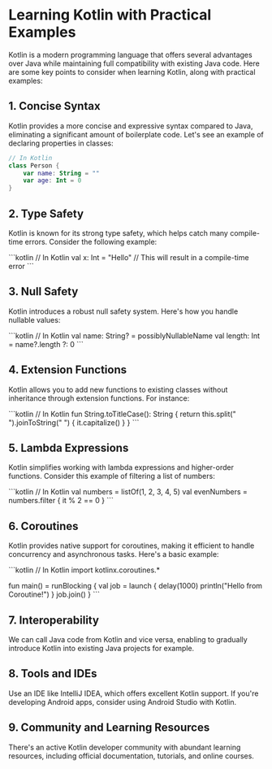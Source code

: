 # Learning Kotlin with Practical Examples

Kotlin is a modern programming language that offers several advantages over Java while maintaining full compatibility with existing Java code. Here are some key points to consider when learning Kotlin, along with practical examples:

## 1. Concise Syntax

Kotlin provides a more concise and expressive syntax compared to Java, eliminating a significant amount of boilerplate code. Let's see an example of declaring properties in classes:

```kotlin
// In Kotlin
class Person {
    var name: String = ""
    var age: Int = 0
}
```

## 2. Type Safety

Kotlin is known for its strong type safety, which helps catch many compile-time errors. Consider the following example:

\```kotlin
// In Kotlin
val x: Int = "Hello" // This will result in a compile-time error
\```

## 3. Null Safety

Kotlin introduces a robust null safety system. Here's how you handle nullable values:

\```kotlin
// In Kotlin
val name: String? = possiblyNullableName
val length: Int = name?.length ?: 0
\```

## 4. Extension Functions

Kotlin allows you to add new functions to existing classes without inheritance through extension functions. For instance:

\```kotlin
// In Kotlin
fun String.toTitleCase(): String {
    return this.split(" ").joinToString(" ") { it.capitalize() }
}
\```

## 5. Lambda Expressions

Kotlin simplifies working with lambda expressions and higher-order functions. Consider this example of filtering a list of numbers:

\```kotlin
// In Kotlin
val numbers = listOf(1, 2, 3, 4, 5)
val evenNumbers = numbers.filter { it % 2 == 0 }
\```

## 6. Coroutines

Kotlin provides native support for coroutines, making it efficient to handle concurrency and asynchronous tasks. Here's a basic example:

\```kotlin
// In Kotlin
import kotlinx.coroutines.*

fun main() = runBlocking {
    val job = launch {
        delay(1000)
        println("Hello from Coroutine!")
    }
    job.join()
}
\```

## 7. Interoperability

We can call Java code from Kotlin and vice versa, enabling to gradually introduce Kotlin into existing Java projects for example.

## 8. Tools and IDEs

Use an IDE like IntelliJ IDEA, which offers excellent Kotlin support. If you're developing Android apps, consider using Android Studio with Kotlin.

## 9. Community and Learning Resources

There's an active Kotlin developer community with abundant learning resources, including official documentation, tutorials, and online courses.

